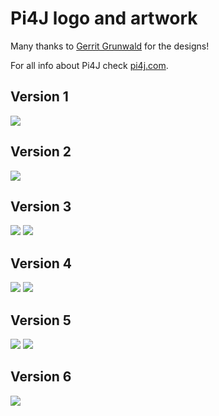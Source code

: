 # Pi4J logo and artwork

Many thanks to [Gerrit Grunwald](https://twitter.com/hansolo_) for the designs!

For all info about Pi4J check [pi4j.com](https://www.pi4j.com).

## Version 1

![](Pi4J_Logo_Plain1.png)

## Version 2

![](Pi4J_Logo_Plain2.png)

## Version 3

![](Pi4J_Logo_Plain3.png)
![](Pi4J_Logo_Plain3_MoreContrast.png)

## Version 4

![](Pi4J_Logo_Plain4.png)
![](Pi4J_Logo_Plain4_SmallerBorder.png)

## Version 5

![](Pi4J_Logo_Plain5.png)
![](Pi4J_Logo_Plain5_SmallerBorder.png)

## Version 6

![](Pi4J_Logo_Plain6_transparent.png)